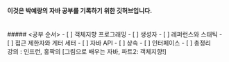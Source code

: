 #### 이것은 박예랑의 자바 공부를 기록하기 위한 깃허브입니다.
<br>
##### <공부 순서>
 - [ ] 객체지향 프로그래밍
 - [ ] 생성자
 - [ ] 레퍼런스와 스태틱
 - [ ] 접근 제한자와 게터 세터
 - [ ] 자바 API
 - [ ] 상속
 - [ ] 인터페이스
 - [ ] 총정리
<br>
강의 : 인프런, 홍팍의 [그림으로 배우는 자바, 파트2: 객체지향!]
